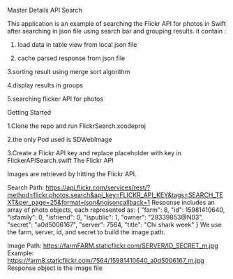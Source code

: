 
Master Details API Search

This application is an example of searching the Flickr API for photos in Swift after searching in json file using search bar and grouping results.
it contain :
1. load data in table view from local json file

2. cache parsed response from json file 

3.sorting result using merge sort algorithm 

4.display results in groups 

5.searching flicker API for photos

Getting Started

1.Clone the repo and run FlickrSearch.xcodeproj

2.the only Pod used is SDWebImage

3.Create a Flickr API key and replace placeholder with key in FlickerAPISearch.swift
The Flickr API


Images are retrieved by hitting the Flickr API.

Search Path: https://api.flickr.com/services/rest/?method=flickr.photos.search&api_key=FLICKR_API_KEY&tags=SEARCH_TEXT&per_page=25&format=json&nojsoncallback=1
Response includes an array of photo objects, each represented as:
{
    "farm": 8,
    "id": 15981410640,
    "isfamily": 0,
    "isfriend": 0,
    "ispublic": 1,
    "owner": "28339853@N03",
    "secret": "a0d5006167",
    "server": 7564,
    "title": "Chi shark week"
}
We use the farm, server, id, and secret to build the image path.

Image Path: https://farmFARM.staticflickr.com/SERVER/ID_SECRET_m.jpg
Example: https://farm8.staticflickr.com/7564/15981410640_a0d5006167_m.jpg
Response object is the image file


